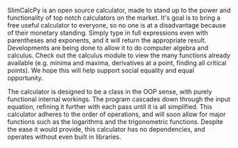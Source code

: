 SlimCalcPy is an open source calculator, made to stand up to the power and functionality of top notch calculators on the market.
It's goal is to bring a free useful calculator to everyone, so no one is at a disadvantage because of their monetary standing.
Simply type in full expressions even with parentheses and exponents, and it will return the appropriate result.
Developments are being done to allow it to do computer algebra and calculus. Check out the calculus module to view the many functions already available (e.g. minima and maxima, derivatives at a point, finding all critical points).
We hope this will help support social equality and equal opportunity.

The calculator is designed to be a class in the OOP sense, with purely functional internal workings.
The program cascades down through the input equation, refining it further with each pass until it is all simplified.
This calculator adheres to the order of operations, and will soon allow for major functions such as the logarithms and the trigonometric functions.
Despite the ease it would provide, this calculator has no dependencies, and operates without even built in libraries.
